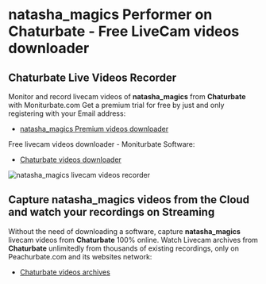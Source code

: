 # natasha_magics Performer on Chaturbate - Free LiveCam videos downloader

## Chaturbate Live Videos Recorder

Monitor and record livecam videos of **natasha_magics** from **Chaturbate** with Moniturbate.com
Get a premium trial for free by just and only registering with your Email address:
* [natasha_magics Premium videos downloader](https://moniturbate.com/request-demo-licence-key.html)

Free livecam videos downloader - Moniturbate Software:
* [Chaturbate videos downloader](https://moniturbate.com/moniturbate-download-software.html)

![natasha_magics livecam videos recorder](https://peachurnet.com/templates/moniturbate-software.png)


## Capture natasha_magics videos from the Cloud and watch your recordings on Streaming

Without the need of downloading a software, capture **natasha_magics** livecam videos from **Chaturbate** 100% online.
Watch Livecam archives from **Chaturbate** unlimitedly from thousands of existing recordings, only on Peachurbate.com and its websites network:
* [Chaturbate videos archives](https://peachurnet.com/)